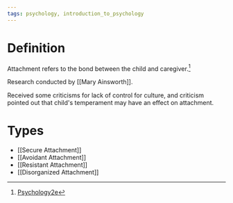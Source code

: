 ```yaml
---
tags: psychology, introduction_to_psychology
---
```


# Definition

Attachment refers to the bond between the child and caregiver.[^1]

Research conducted by [[Mary Ainsworth]].

Received some criticisms for lack of control for culture, and criticism pointed out that child's temperament may have an effect on attachment.

# Types
- [[Secure Attachment]]
- [[Avoidant Attachment]]
- [[Resistant Attachment]]
- [[Disorganized Attachment]]

[^1]: [Psychology2e](zotero://open-pdf/library/items/SSTBV7L5?page=314)